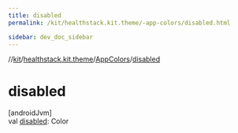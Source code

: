 ```yaml
---
title: disabled
permalink: /kit/healthstack.kit.theme/-app-colors/disabled.html

sidebar: dev_doc_sidebar
---
```

//[kit](../../../kit.html)/[healthstack.kit.theme](../index.html)/[AppColors](index.html)/[disabled](disabled.html)



# disabled



[androidJvm]\
val [disabled](disabled.html): Color




